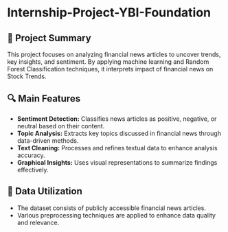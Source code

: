 # Internship-Project-YBI-Foundation
<h2>📌 Project Summary</h2>
<p>This project focuses on analyzing financial news articles to uncover trends, key insights, and sentiment. By applying machine learning and Random Forest Classification techniques, it interprets impact of financial news on Stock Trends.</p>

<h2>🔍 Main Features</h2>
<ul>
    <li><strong>Sentiment Detection:</strong> Classifies news articles as positive, negative, or neutral based on their content.</li>
    <li><strong>Topic Analysis:</strong> Extracts key topics discussed in financial news through data-driven methods.</li>
    <li><strong>Text Cleaning:</strong> Processes and refines textual data to enhance analysis accuracy.</li>
    <li><strong>Graphical Insights:</strong> Uses visual representations to summarize findings effectively.</li>
</ul>

<h2>📂 Data Utilization</h2>
<ul>
    <li>The dataset consists of publicly accessible financial news articles.</li>
    <li>Various preprocessing techniques are applied to enhance data quality and relevance.</li>
</ul>
